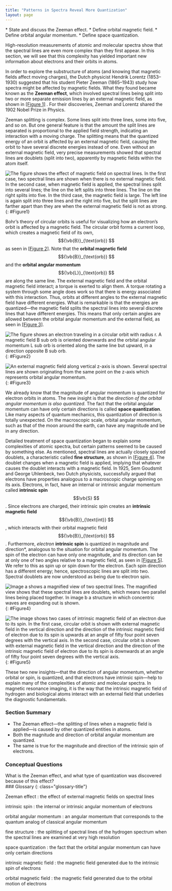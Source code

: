```yaml
---
title: "Patterns in Spectra Reveal More Quantization"
layout: page
---
```


<div class="abstract" markdown="1">
* State and discuss the Zeeman effect.
* Define orbital magnetic field.
* Define orbital angular momentum.
* Define space quantization.
</div>

High-resolution measurements of atomic and molecular spectra show that the
spectral lines are even more complex than they first appear. In this section, we
will see that this complexity has yielded important new information about
electrons and their orbits in atoms.

In order to explore the substructure of atoms (and knowing that magnetic fields
affect moving charges), the Dutch physicist Hendrik Lorentz (1853–1930)
suggested that his student Pieter Zeeman (1865–1943) study how spectra might be
affected by magnetic fields. What they found became known as the **Zeeman
effect**, which involved spectral lines being split into two or more separate
emission lines by an external magnetic field, as shown in [[Figure 1]](#Figure1)
. For their discoveries, Zeeman and Lorentz shared the 1902 Nobel Prize in
Physics.

Zeeman splitting is complex. Some lines split into three lines, some into five,
and so on. But one general feature is that the amount the split lines are
separated is proportional to the applied field strength, indicating an
interaction with a moving charge. The splitting means that the quantized energy
of an orbit is affected by an external magnetic field, causing the orbit to have
several discrete energies instead of one. Even without an external magnetic
field, very precise measurements showed that spectral lines are doublets (split
into two), apparently by magnetic fields within the atom itself.

![The figure shows the effect of magnetic field on spectral lines. In the first case, two spectral lines are shown when there is no external magnetic field. In the second case, when magnetic field is applied, the spectral lines split into several lines; the line on the left splits into three lines. The line on the right splits into five. In the third case, the magnetic field is large. The left line is again split into three lines and the right into five, but the split lines are farther apart than they are when the external magnetic field is not as strong.](../resources/Figure_30_07_00a.jpg "The Zeeman effect is the splitting of spectral lines when a magnetic field is applied. The number of lines formed varies, but the spread is proportional to the strength of the applied field. (a) Two spectral lines with no external magnetic field. (b) The lines split when the field is applied. (c) The splitting is greater when a stronger field is applied.")
{: #Figure1}

Bohr’s theory of circular orbits is useful for visualizing how an electron’s
orbit is affected by a magnetic field. The circular orbit forms a current loop,
which creates a magnetic field of its own, $${\vb{B}}_{\text{orb}} $$ as
seen in [[Figure 2]](#Figure2). Note that the **orbital magnetic field**
$${\vb{B}}_{\text{orb}} $$ and the **orbital angular momentum**
$${\vb{L}}_{\text{orb}} $$ are along the same line. The external magnetic
field and the orbital magnetic field interact; a torque is exerted to align
them. A torque rotating a system through some angle does work so that there is
energy associated with this interaction. Thus, orbits at different angles to the
external magnetic field have different energies. What is remarkable is that the
energies are quantized—the magnetic field splits the spectral lines into several
discrete lines that have different energies. This means that only certain angles
are allowed between the orbital angular momentum and the external field, as seen
in [[Figure 3]](#Figure3).

![The figure shows an electron traveling in a circular orbit with radius r. A magnetic field B sub orb is oriented downwards and the orbital angular momentum L sub orb is oriented along the same line but upward, in a direction opposite B sub orb.](../resources/Figure_30_07_01a.jpg "The approximate picture of an electron in a circular orbit illustrates how the current loop produces its own magnetic field, called \( B_\text{orb} \). It also shows how \( B_\text{orb} \) is along the same line as the orbital angular momentum \( L_\text{orb} \).")
{: #Figure2}

![An external magnetic field along vertical z-axis is shown. Several spectral lines are shown originating from the same point on the z-axis which represents orbital angular momentum.](../resources/Figure_30_07_02a.jpg "Only certain angles are allowed between the orbital angular momentum and an external magnetic field. This is implied by the fact that the Zeeman effect splits spectral lines into several discrete lines. Each line is associated with an angle between the external magnetic field and magnetic fields due to electrons and their orbits.")
{: #Figure3}

We already know that the magnitude of angular momentum is quantized for electron
orbits in atoms. The new insight is that the *direction of the orbital angular
momentum is also quantized*. The fact that the orbital angular momentum can have
only certain directions is called **space quantization**. Like many aspects of
quantum mechanics, this quantization of direction is totally unexpected. On the
macroscopic scale, orbital angular momentum, such as that of the moon around the
earth, can have any magnitude and be in any direction.

Detailed treatment of space quantization began to explain some complexities of
atomic spectra, but certain patterns seemed to be caused by something else. As
mentioned, spectral lines are actually closely spaced doublets, a characteristic
called **fine structure**, as shown in [[Figure 4]](#Figure4). The doublet
changes when a magnetic field is applied, implying that whatever causes the
doublet interacts with a magnetic field. In 1925, Sem Goudsmit and George
Uhlenbeck, two Dutch physicists, successfully argued that electrons have
properties analogous to a macroscopic charge spinning on its axis. Electrons, in
fact, have an internal or intrinsic angular momentum called **intrinsic spin**
$$\vb{S} $$ .
Since electrons are charged, their intrinsic spin creates
an **intrinsic magnetic
field** $${\vb{B}}_{\text{int}} $$ , which interacts with
their orbital magnetic field $${\vb{B}}_{\text{orb}} $$ .
Furthermore, *electron* **intrinsic spin** is quantized in magnitude and
direction*, analogous to the situation for orbital angular momentum. The spin of
the electron can have only one magnitude, and its direction can be at only one
of two angles relative to a magnetic field, as seen in [[Figure 5]](#Figure5).
We refer to this as spin up or spin down for the electron. Each spin direction
has a different energy; hence, spectroscopic lines are split into two. Spectral
doublets are now understood as being due to electron spin.

![Image a shows a magnified view of two spectral lines. The magnified view shows that these spectral lines are doublets, which means two parallel lines being placed together. In image b a structure in which concentric waves are expanding out is shown.](../resources/Figure_30_07_03a1.jpg "Fine structure. Upon close examination, spectral lines are doublets, even in the absence of an external magnetic field. The electron has an intrinsic magnetic field that interacts with its orbital magnetic field.")
{: #Figure4}

![The image shows two cases of intrinsic magnetic field of an electron due to its spin. In the first case, circular orbit is shown with external magnetic field in the vertical direction and the direction of the intrinsic magnetic field of electron due to its spin is upwards at an angle of fifty four point seven degrees with the vertical axis. In the second case, circular orbit is shown with external magnetic field in the vertical direction and the direction of the intrinsic magnetic field of electron due to its spin is downwards at an angle of fifty four point seven degrees with the vertical axis.](../resources/Figure_30_07_04a.jpg "The intrinsic magnetic field \( B_\text{int} \) of an electron is attributed to its spin, \( S \) , roughly pictured to be due to its charge spinning on its axis. This is only a crude model, since electrons seem to have no size. The spin and intrinsic magnetic field of the electron can make only one of two angles with another magnetic field, such as that created by the electron&#x2019;s orbital motion. Space is quantized for spin as well as for orbital angular momentum.")
{: #Figure5}

These two new insights—that the direction of angular momentum, whether orbital
or spin, is quantized, and that electrons have intrinsic spin—help to explain
many of the complexities of atomic and molecular spectra. In magnetic resonance
imaging, it is the way that the intrinsic magnetic field of hydrogen and
biological atoms interact with an external field that underlies the diagnostic
fundamentals.

### Section Summary

* The Zeeman effect—the splitting of lines when a magnetic field is applied—is
  caused by other quantized entities in atoms.
* Both the magnitude and direction of orbital angular momentum are quantized.
* The same is true for the magnitude and direction of the intrinsic spin of
  electrons.

### Conceptual Questions

<div class="exercise" data-element-type="conceptual-questions">
<div class="problem" markdown="1">
What is the Zeeman effect, and what type of quantization was discovered because of this effect?

</div>
</div>

<div class="glossary" markdown="1">
### Glossary
{: class="glossary-title"}

Zeeman effect
: the effect of external magnetic fields on spectral lines

intrinsic spin
: the internal or intrinsic angular momentum of electrons

orbital angular momentum
: an angular momentum that corresponds to the quantum analog of classical
angular momentum

fine structure
: the splitting of spectral lines of the hydrogen spectrum when the spectral
lines are examined at very high resolution

space quantization
: the fact that the orbital angular momentum can have only certain directions

intrinsic magnetic field
: the magnetic field generated due to the intrinsic spin of electrons

orbital magnetic field
: the magnetic field generated due to the orbital motion of electrons

</div>
